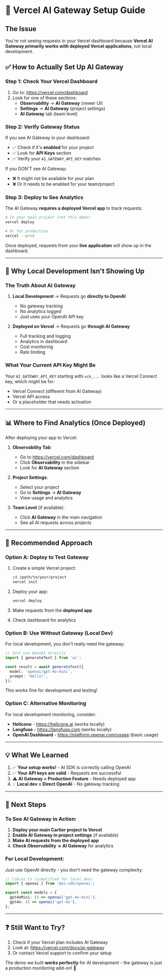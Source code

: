 # 🔧 Vercel AI Gateway Setup Guide

## The Issue

You're not seeing requests in your Vercel dashboard because **Vercel AI Gateway primarily works with deployed Vercel applications**, not local development.

## ✅ How to Actually Set Up AI Gateway

### Step 1: Check Your Vercel Dashboard

1. Go to: https://vercel.com/dashboard
2. Look for one of these sections:
   - **Observability** → **AI Gateway** (newer UI)
   - **Settings** → **AI Gateway** (project settings)
   - **AI Gateway** tab (team level)

### Step 2: Verify Gateway Status

If you see AI Gateway in your dashboard:
- ✅ Check if it's **enabled** for your project
- ✅ Look for **API Keys** section
- ✅ Verify your `AI_GATEWAY_API_KEY` matches

If you DON'T see AI Gateway:
- ❌ It might not be available for your plan
- ❌ Or it needs to be enabled for your team/project

### Step 3: Deploy to See Analytics

The AI Gateway **requires a deployed Vercel app** to track requests:

```bash
# In your main project (not this demo)
vercel deploy

# Or for production
vercel --prod
```

Once deployed, requests from your **live application** will show up in the dashboard.

---

## 🤔 Why Local Development Isn't Showing Up

### The Truth About AI Gateway

1. **Local Development** → Requests go **directly to OpenAI**
   - No gateway tracking
   - No analytics logged
   - Just uses your OpenAI API key

2. **Deployed on Vercel** → Requests go **through AI Gateway**
   - Full tracking and logging
   - Analytics in dashboard
   - Cost monitoring
   - Rate limiting

### What Your Current API Key Might Be

Your `AI_GATEWAY_API_KEY` starting with `vck_...` looks like a Vercel Connect key, which might be for:
- Vercel Connect (different from AI Gateway)
- Vercel API access
- Or a placeholder that needs activation

---

## 📊 Where to Find Analytics (Once Deployed)

After deploying your app to Vercel:

1. **Observability Tab**:
   - Go to https://vercel.com/dashboard
   - Click **Observability** in the sidebar
   - Look for **AI Gateway** section

2. **Project Settings**:
   - Select your project
   - Go to **Settings** → **AI Gateway**
   - View usage and analytics

3. **Team Level** (if available):
   - Click **AI Gateway** in the main navigation
   - See all AI requests across projects

---

## 🚀 Recommended Approach

### Option A: Deploy to Test Gateway

1. Create a simple Vercel project:
   ```bash
   cd /path/to/your/project
   vercel init
   ```

2. Deploy your app:
   ```bash
   vercel deploy
   ```

3. Make requests from the **deployed app**

4. Check dashboard for analytics

### Option B: Use Without Gateway (Local Dev)

For local development, you don't really need the gateway:

```typescript
// Just use OpenAI directly
import { generateText } from 'ai';

const result = await generateText({
  model: 'openai/gpt-4o-mini',
  prompt: 'Hello!',
});
```

This works fine for development and testing!

### Option C: Alternative Monitoring

For local development monitoring, consider:
- **Helicone** - https://helicone.ai (works locally)
- **Langfuse** - https://langfuse.com (works locally)
- **OpenAI Dashboard** - https://platform.openai.com/usage (basic usage)

---

## 💡 What We Learned

1. ✅ **Your setup works!** - AI SDK is correctly calling OpenAI
2. ✅ **Your API keys are valid** - Requests are successful
3. ⚠️ **AI Gateway = Production Feature** - Needs deployed app
4. 💡 **Local dev = Direct OpenAI** - No gateway tracking

---

## 🎯 Next Steps

### To See AI Gateway in Action:

1. **Deploy your main Cartier project to Vercel**
2. **Enable AI Gateway in project settings** (if available)
3. **Make AI requests from the deployed app**
4. **Check Observability → AI Gateway** for analytics

### For Local Development:

Just use OpenAI directly - you don't need the gateway complexity:

```typescript
// lib/ai.ts (simplified for local dev)
import { openai } from '@ai-sdk/openai';

export const models = {
  gpt4oMini: () => openai('gpt-4o-mini'),
  gpt4o: () => openai('gpt-4o'),
};
```

---

## ❓ Still Want to Try?

1. Check if your Vercel plan includes AI Gateway
2. Look at: https://vercel.com/docs/ai-gateway
3. Or contact Vercel support to confirm your setup

The demo we built **works perfectly** for AI development - the gateway is just a production monitoring add-on! 🎉


